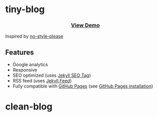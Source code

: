 # tiny-blog

<h3 align="center"><a href="https://sumeetmathpati.github.io/tiny-blog/">View Demo</a></h3>
<p>Inspired by <a href="https://github.com/riggraz/no-style-please">no-style-please</a></p>


## Features

* Google analytics
* Responsive
* SEO optimized (uses [Jekyll SEO Tag](https://github.com/jekyll/jekyll-seo-tag))
* RSS feed (uses [Jekyll Feed](https://github.com/jekyll/jekyll-feed))
* Fully compatible with [GitHub Pages](https://pages.github.com/) (see [GitHub Pages installation](#github-pages-installation))
# clean-blog
